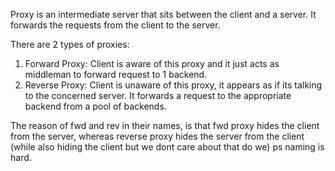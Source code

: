 Proxy is an intermediate server that sits between the client and a server. It forwards the requests from the client to the server.

There are 2 types of proxies:
1. Forward Proxy: Client is aware of this proxy and it just acts as middleman to forward request to 1 backend.
2. Reverse Proxy: Client is unaware of this proxy, it appears as if its talking to the concerned server. It forwards a request to the appropriate backend from a pool of backends.


The reason of fwd and rev in their names, is that fwd proxy hides the client from the server, whereas reverse proxy hides the server from the client (while also hiding the client but we dont care about that do we)
ps naming is hard.